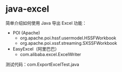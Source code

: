 # java-excel
简单介绍如何使用 Java 导出 Excel 功能：
- POI (Apache)
  - org.apache.poi.hssf.usermodel.HSSFWorkbook
  - org.apache.poi.xssf.streaming.SXSSFWorkbook
- EasyExcel（阿里巴巴）
  - com.alibaba.excel.ExcelWriter

测试代码：com.ExportExcelTest.java
